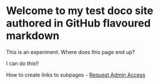 # Welcome to my test doco site authored in GitHub flavoured markdown

This is an experiment. Where does this page end up?

I can do this!!

How to create links to subpages - [Request Admin Access](/how-to-laptop-admin)
